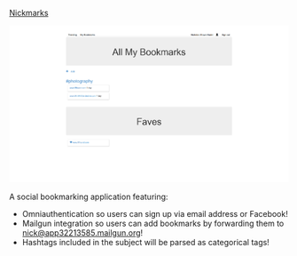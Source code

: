 [Nickmarks](http://nickmarks.herokuapp.com/)

![alt text](/public/nickmarks.png)

A social bookmarking application featuring: 


- Omniauthentication so users can sign up via email address or Facebook!
- Mailgun integration so users can add bookmarks by forwarding them to nick@app32213585.mailgun.org!
- Hashtags included in the subject will be parsed as categorical tags!
